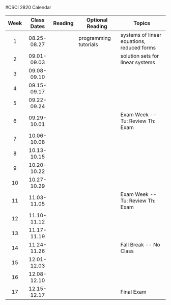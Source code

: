 #CSCI 2820 Calendar


| Week  | Class Dates  | Reading |    Optional Reading   |                Topics                      |
|:-----:|:------------:| --------| ----------------------|--------------------------------------------|
|   1   | 08.25-08.27  |         | programming tutorials | systems of linear equations, reduced forms |
|   2   | 09.01-09.03  |         |                       | solution sets for linear systems           |
|   3   | 09.08-09.10  |         |                       |                                            |
|   4   | 09.15-09.17  |         |                       |                                            |
|   5   | 09.22-09.24  |         |                       |                                            |
|   6   | 09.29-10.01  |         |                       | Exam Week -- Tu: Review Th: Exam           |
|   7   | 10.06-10.08  |         |                       |                                            |
|   8   | 10.13-10.15  |         |                       |                                            |
|   9   | 10.20-10.22  |         |                       |                                            |
|  10   | 10.27-10.29  |         |                       |                                            |
|  11   | 11.03-11.05  |         |                       | Exam Week -- Tu: Review Th: Exam           |
|  12   | 11.10-11.12  |         |                       |                                            |
|  13   | 11.17-11.19  |         |                       |                                            |
|  14   | 11.24-11.26  |         |                       | Fall Break -- No Class                     |
|  15   | 12.01-12.03  |         |                       |                                            |
|  16   | 12.08-12.10  |         |                       |                                            |
|  17   | 12.15-12.17  |         |                       | Final Exam                                 |
